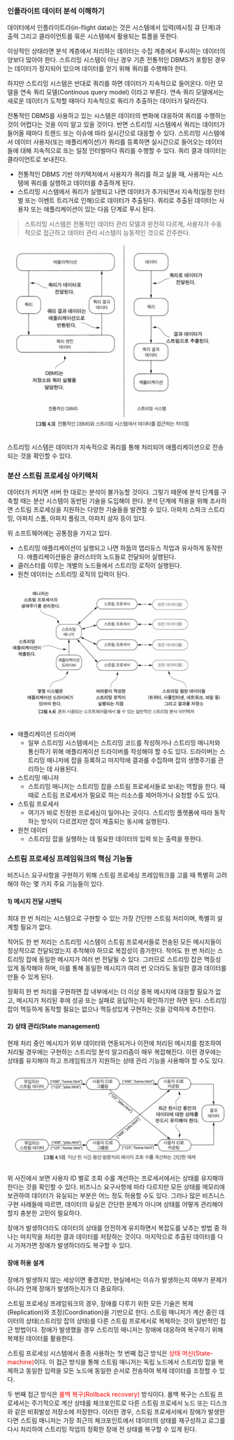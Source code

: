 ### 인플라이트 데이터 분석 이해하기

데이터에서 인플라이트라(in-flight data)는 것은 시스템에서 입력(메시징 큐 단계)과 출력 그리고 클라이언트를 묶은 시스템에서 활용되는 튜플을 뜻한다.

이상적인 상태라면 분석 계층에서 처리하는 데이터는 수집 계층에서 푸시하는 데이터의 양보다 많아야 한다. 스트리밍 시스템이 아닌 경우 기존 전통적인 DBMS가 포함된 경우는 데이터가 정지되어 있으며 데이터를 얻기 위해 쿼리를 수행해야 한다.

하지만 스트리밍 시스템은 반대로 쿼리를 하면 데이터가 지속적으로 들어온다. 이런 모델을 연속 쿼리 모델(Continous query model) 이라고 부른다.  연속 쿼리 모델에서는 새로운 데이터가 도착할 때마다 지속적으로 쿼리가 추출하는 데이터가 달라진다.

전통적인 DBMS를 사용하고 있는 시스템은 데이터의 변화에 대응하여 쿼리를 수행하는 것이 어렵다는 것을 이미 알고 있을 것이다. 반면 스트리밍 시스템에서 쿼리는 데이터가 들어올 때마다 트렌드 또는 이슈에 따라 실시간으로 대응할 수 있다. 스트리밍 시스템에서 데이터 사용자(또는 애플리케이션)가 쿼리를 등록하면 실시간으로 들어오는 데이터들에 대해 지속적으로 또는 일정 인터벌마다 쿼리를 수행할 수 있다. 쿼리 결과 데이터는 클라이언트로 보내진다.

- 전통적인 DBMS 기반 아키텍처에서 사용자가 쿼리를 하고 싶을 때, 사용자는 시스템에 쿼리를 실행하고 데이터를 추출하게 된다.
- 스트리밍 시스템에서 쿼리가 실행되고 나면 데이터가 추가되면서 지속적(일정 인터벌 또는 이벤트 트리거로 인해)으로 데이터가 추출된다. 쿼리로 추출된 데이터는 사용자 또는 애플리케이션이 있는 다음 단계로 푸시 된다.

> 스트리밍 시스템은 전통적인 데이터 관리 모델과 완전히 다르게, 사용자가 수동적으로 접근하고 데이터 관리 시스템이 능동적인 것으로 간주한다.

![스트림13](../static/실시간데이터파이프라인아키텍처/stream13.png)

스트리밍 시스템은 데이터가 지속적으로 쿼리를 통해 처리되어 애플리케이션으로 전송되는 것을 확인할 수 있다.

### 분산 스트림 프로세싱 아키텍처

데이터가 커지면 서버 한 대로는 분석이 불가능할 것이다. 그렇기 때문에 분석 단계를 구축할 때는 분산 시스템이 동반된 기술을 도입해야 한다. 분석 단계에 적용을 위해 조사하면 스트림 프로세싱을 지원하는 다양한 기술들을 발견할 수 있다. 아파치 스파크 스트리밍, 아파치 스톰, 아파치 플링크, 아파치 삼자 등이 있다.

위 소프트웨어에는 공통점을 가지고 있다.
- 스트리밍 애플리케이션이 실행되고 나면 하둡의 맵리듀스 작업과 유사하게 동작한다. 애플리케이션들은 클러스터의 노드들로 전달되어 실행된다.
- 클러스터를 이루는 개별의 노드들에서 스트리밍 로직이 실행된다.
- 원천 데이터는 스트리밍 로직의 입력이 된다.

![스트림14](../static/실시간데이터파이프라인아키텍처/stream14.png)

- 애플리케이션 드라이버
	- 일부 스트리밍 시스템에서는 스트리밍 코드를 작성하거나 스트리밍 매니저와 통신하기 위해 애플리케이션 드라이버를 작성해야 할 수도 있다. 드라이버는 스트리밍 매니저에 잡을 등록하고 마지막에 결과를 수집하며 잡의 생명주기를 관리하는 데 사용된다.
- 스트리밍 매니저
	- 스트리밍 매니저는 스트리밍 잡을 스트림 프로세서들로 보내는 역할을 한다. 때때로 스트림 프로세서가 필요로 하는 리소스를 제어하거나 요청할 수도 있다.
- 스트림 프로세서
	- 여기가 바로 진정한 프로세싱이 일어나는 곳이다. 스트리밍 플랫폼에 따라 동작하는 방식이 다르겠지만 잡이 제출되는 동시에 실행된다.
- 원천 데이터
	- 스트리밍 잡을 실행하는 데 필요한 데이터의 입력 또는 출력을 뜻한다.

### 스트림 프로세싱 프레임워크의 핵심 기능들

비즈니스 요구사항을 구현하기 위해 스트림 프로세싱 프레임워크를 고를 때 특별히 고려해야 하는 몇 가지 주요 기능들이 있다.
#### 1) 메시지 전달 시맨틱
최대 한 번 처리는 시스템으로 구현할 수 있는 가장 간단한 스트림 처리이며, 특별히 설계할 필요가 없다.

적어도 한 번 처리는 스트리밍 시스템이 스트림 프로세서들로 전송된 모든 메시지들이 정상적으로 전달되었는지 추적해야 하므로 복잡성이 증가한다. 적어도 한 번 처리는 스트리밍 잡에 동일한 메시지가 여러 번 전달될 수 있다. 그러므로 스트리밍 잡은 멱등성 있게 동작해야 하며, 이를 통해 동일한 메시지가 여러 번 오더라도 동일한 결과 데이터를 만들 수 있게 된다.

정확히 한 번 처리를 구현하면 잡 내부에서는 더 이상 중복 메시지에 대응할 필요가 없고, 메시지가 처리된 후에 성공 또는 실패로 응답하는지 확인하기만 하면 된다. 스트리밍 잡이 멱등하게 동작할 필요는 없으나 멱등성있게 구현하는 것을 강력하게 추천한다.

#### 2) 상태 관리(State management)
현재 처리 중인 메시지가 외부 데이터와 연동되거나 이전에 처리된 메시지를 참조하여 처리될 경우에는 구현하는 스트리밍 분석 알고리즘이 매우 복잡해진다. 이런 경우에는 상태를 유지해야 하고 프레임워크가 지원하는 상태 관리 기능을 사용해야 할 수도 있다.

![스트림15](../static/실시간데이터파이프라인아키텍처/stream15.png)

위 사진에서 보면 사용자 ID 별로 조회 수를 계산하는 프로세서에서는 상태를 유지해야 한다는 것을 확인할 수 있다. 비즈니스 요구사항에 따라 다르지만 모든 상태를 메모리에 보관하여 데이터가 유실되는 부분은 어느 정도 허용할 수도 있다. 그러나 많은 비즈니스 구현 사례들에 따르면, 데이터의 유실은 간단한 문제가 아니며 상태를 어떻게 관리해야 할지 충분한 고민이 필요하다.

장애가 발생하더라도 데이터의 상태를 안전하게 유지하면서 복잡도를 낮추는 방법 중 하나는 마지막을 처리한 결과 데이터를 저장하는 것이다. 마지막으로 추출된 데이터를 다시 가져가면 장애가 발생하더라도 복구할 수 있다.

#### 장애 허용 설계
장애가 발생하지 않는 세상이면 좋겠지만, 현실에서는 이슈가 발생하는지 여부가 문제가 아니라 언제 장애가 발생하는지가 더 중요하다.

스트림 프로세싱 프레임워크의 경우, 장애를 다루기 위한 모든 기술은 복제(Replication)와 조정(Coordination)을 기반으로 한다. 스트림 매니저가 계산 중인 데이터의 상태(스트리밍 잡의 상태)를 다른 스트림 프로세서로 복제하는 것이 일반적인 접근 방법이다. 장애가 발생했을 경우 스트리밍 매니저는 장애에 대응하여 복구하기 위해 복제된 데이터를 활용한다.

스트림 프로세싱 시스템에서 종종 사용하는 첫 번째 접근 방식은 <span style="color:#ff0000">상태 머신(State-machine)</span>이다. 이 접근 방식을 통해 스트림 매니저는 독립 노드에서 스트리밍 잡을 복제하고 동일한 입력을 모든 노드에 동일한 순서로 전송하여 복제 데이터를 조정할 수 있다.

두 번째 접근 방식은 <span style="color:#ff0000">롤백 복구(Rollback recovery)</span> 방식이다. 롤백 복구는 스트림 프로세서는 주기적으로 계산 상태를 체크포인트로 다른 스트림 프로세서 노드 또는 디스크와 같은 비휘발성 저장소에 저장한다. 이러한 경우, 스트림 프로세서에서 장애가 발생한다면 스트림 매니저는 가장 최근의 체크포인트에서 데이터의 상태를 재구성하고 로그를 다시 처리하여 스트리밍 작업의 정확한 장애 전 상태를 복구할 수 있게 된다.



